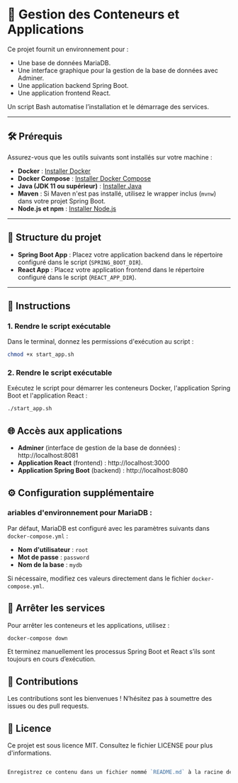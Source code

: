 # 🚀 Gestion des Conteneurs et Applications

Ce projet fournit un environnement pour :
- Une base de données MariaDB.
- Une interface graphique pour la gestion de la base de données avec Adminer.
- Une application backend Spring Boot.
- Une application frontend React.

Un script Bash automatise l’installation et le démarrage des services.

---

## 🛠 Prérequis

Assurez-vous que les outils suivants sont installés sur votre machine :

- **Docker** : [Installer Docker](https://www.docker.com/get-started)
- **Docker Compose** : [Installer Docker Compose](https://docs.docker.com/compose/install/)
- **Java (JDK 11 ou supérieur)** : [Installer Java](https://adoptopenjdk.net/)
- **Maven** : Si Maven n'est pas installé, utilisez le wrapper inclus (`mvnw`) dans votre projet Spring Boot.
- **Node.js et npm** : [Installer Node.js](https://nodejs.org/)

---

## 📂 Structure du projet

- **Spring Boot App** : Placez votre application backend dans le répertoire configuré dans le script (`SPRING_BOOT_DIR`).
- **React App** : Placez votre application frontend dans le répertoire configuré dans le script (`REACT_APP_DIR`).

---

## 🚀 Instructions

### 1. Rendre le script exécutable

Dans le terminal, donnez les permissions d'exécution au script :
```bash
chmod +x start_app.sh
```
### 2. Rendre le script exécutable

Exécutez le script pour démarrer les conteneurs Docker, l'application Spring Boot et l'application React :

```bash 
./start_app.sh
```
## 🌐 Accès aux applications
- **Adminer** (interface de gestion de la base de données) : http://localhost:8081
- **Application React** (frontend) : http://localhost:3000
- **Application Spring Boot** (backend) : http://localhost:8080

## ⚙️ Configuration supplémentaire

### ariables d'environnement pour MariaDB :

Par défaut, MariaDB est configuré avec les paramètres suivants dans `docker-compose.yml` :

- **Nom d'utilisateur** : `root`
- **Mot de passe** : `password`
- **Nom de la base** : `mydb`

Si nécessaire, modifiez ces valeurs directement dans le fichier `docker-compose.yml`.

## 🛑 Arrêter les services

Pour arrêter les conteneurs et les applications, utilisez :

```bash
docker-compose down
```
Et terminez manuellement les processus Spring Boot et React s’ils sont toujours en cours d’exécution.

## 🤝 Contributions

Les contributions sont les bienvenues ! N’hésitez pas à soumettre des issues ou des pull requests.

## 📄 Licence

Ce projet est sous licence MIT. Consultez le fichier LICENSE pour plus d'informations.

```go

Enregistrez ce contenu dans un fichier nommé `README.md` à la racine de votre projet.
```
